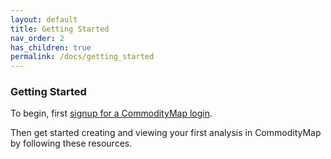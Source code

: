 ```yaml
---
layout: default
title: Getting Started
nav_order: 2
has_children: true
permalink: /docs/getting_started
---
```

### Getting Started

To begin, first [signup for a CommodityMap login](https://portal.commoditymap.org/signup). 

Then get started creating and viewing your first analysis in CommodityMap by following these resources. 